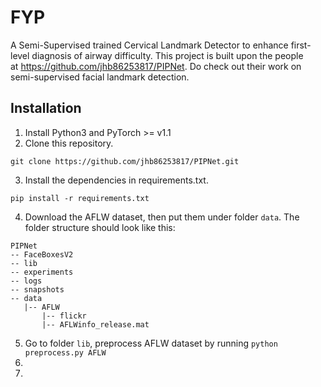 # FYP
A Semi-Supervised trained Cervical Landmark Detector to enhance first-level diagnosis of airway difficulty. This project is built upon the people at https://github.com/jhb86253817/PIPNet. Do check out their work on semi-supervised facial landmark detection.

## Installation
1. Install Python3 and PyTorch >= v1.1
2. Clone this repository.
```Shell
git clone https://github.com/jhb86253817/PIPNet.git
```
3. Install the dependencies in requirements.txt.
```Shell
pip install -r requirements.txt
```
4. Download the AFLW dataset, then put them under folder `data`. The folder structure should look like this:
````
PIPNet
-- FaceBoxesV2
-- lib
-- experiments
-- logs
-- snapshots
-- data
   |-- AFLW
       |-- flickr
       |-- AFLWinfo_release.mat
````
5. Go to folder `lib`, preprocess AFLW dataset by running ```python preprocess.py AFLW```
6. 
7. 
